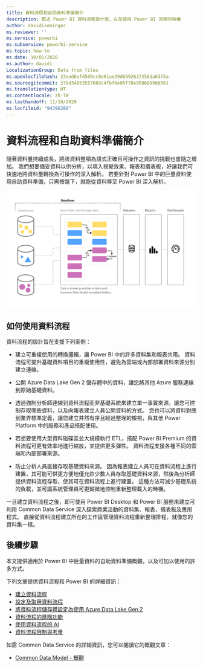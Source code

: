 ```yaml
---
title: 資料流程和自助資料準備簡介
description: 概述 Power BI 資料流程是什麼，以及使用 Power BI 流程的時機
author: davidiseminger
ms.reviewer: ''
ms.service: powerbi
ms.subservice: powerbi-service
ms.topic: how-to
ms.date: 10/01/2020
ms.author: davidi
LocalizationGroup: Data from files
ms.openlocfilehash: 23ead6afd508cc0e61ae29d65926372561a6375a
ms.sourcegitcommit: 37bd34053557089c4fbf0e05f78e959609966561
ms.translationtype: HT
ms.contentlocale: zh-TW
ms.lasthandoff: 11/10/2020
ms.locfileid: "94396280"
---
```

# <a name="introduction-to-dataflows-and-self-service-data-prep"></a>資料流程和自助資料準備簡介

隨著資料量持續成長，將該資料整頓為語式正確且可操作之資訊的挑戰也會隨之增加。 我們想要備妥資料以供分析，以填入視覺效果、報表和儀表板，好讓我們可快速地將資料量轉換為可操作的深入解析。 若要針對 Power BI 中的巨量資料使用自助資料準備，只需按幾下，就能從資料移至 Power BI 深入解析。

![資料流程](media/dataflows-introduction-self-service-flow.png)

## <a name="when-to-use-dataflows"></a>如何使用資料流程

資料流程的設計旨在支援下列案例：

* 建立可重複使用的轉換邏輯，讓 Power BI 中的許多資料集和報表共用。 資料流程可提升基礎資料項目的重複使用性，避免為雲端或內部部署資料來源分別建立連線。

* 公開 Azure Data Lake Gen 2 儲存體中的資料，讓您將其他 Azure 服務連線到原始基礎資料。

* 透過強制分析師連線到資料流程而非基礎系統來建立單一事實來源，讓您可控制存取哪些資料，以及向報表建立人員公開資料的方式。 您也可以將資料對應到業界標準定義，讓您建立井然有序且經過整理的檢視，與其他 Power Platform 中的服務和產品搭配使用。

* 若想要使用大型資料磁碟區並大規模執行 ETL，搭配 Power BI Premium 的資料流程可更有效率地進行縮放，並提供更多彈性。 資料流程支援各種不同的雲端和內部部署來源。 

* 防止分析人員直接存取基礎資料來源。 因為報表建立人員可在資料流程上進行建置，其可能可供更方便地僅允許少數人員存取基礎資料來源，然後為分析師提供資料流程存取，使其可在資料流程上進行建置。 這種方法可減少基礎系統的負載，並可讓系統管理員可更細微地控制重新整理載入的時機。

一旦建立資料流程之後，即可使用 Power BI Desktop 和 Power BI 服務來建立可利用 Common Data Service 深入探索商業活動的資料集、報表、儀表板及應用程式。 直接從資料流程建立所在的工作區管理資料流程重新整理排程，就像您的資料集一樣。

## <a name="next-steps"></a>後續步驟
本文提供適用於 Power BI 中巨量資料的自助資料準備概觀，以及可加以使用的許多方式。 

下列文章提供資料流程和 Power BI 的詳細資訊：

* [建立資料流程](dataflows-create.md)
* [設定及取用資料流程](dataflows-configure-consume.md)
* [將資料流程儲存體設定為使用 Azure Data Lake Gen 2](dataflows-azure-data-lake-storage-integration.md)
* [資料流程的進階功能](dataflows-premium-features.md)
* [使用資料流程的 AI](dataflows-machine-learning-integration.md)
* [資料流程限制與考量](dataflows-features-limitations.md)


如需 Common Data Service 的詳細資訊，您可以閱讀它的概觀文章：
* [Common Data Model - 概觀](/powerapps/common-data-model/overview)